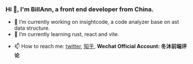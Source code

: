 ### Hi 👋, I'm BillAnn, a front end developer from China.

- 🔭 I’m currently working on insightcode, a code analyzer base on ast data structure.
- 🌱 I’m currently learning rust, react and vite.
<!-- - 👯 I’m looking to collaborate on ... -->
<!-- - 🤔 I’m looking for help with ... -->
<!-- - 💬 Ask me about ... -->
- 📫 How to reach me: [twitter](https://twitter.com/yaodebian), [知乎](https://www.zhihu.com/people/bi-an-yao-91), **Wechat Official Account: 冬沐前端评论**
<!-- - 😄 Pronouns: ... -->
<!-- - ⚡ Fun fact: ... -->

